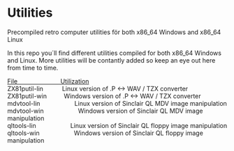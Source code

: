 # Utilities
Precompiled retro computer utilities för both x86_64 Windows and x86_64 Linux

In this repo you´ll find different utilities compiled for both x86_64 Windows and Linux. More utilities will be contantly added so keep an eye out here from time to time.

<ins>File                         Utilization</ins><br>
ZX81putil-lin           Linux version of .P <-> WAV / TZX converter<br>
ZX81putil-win          Windows version of .P <-> WAV / TZX converter<br>
mdvtool-lin                    Linux version of Sinclair QL MDV image manipulation<br>
mdvtool-win                    Windows version of Sinclair QL MDV image manipulation<br>
qltools-lin                    Linux version of Sinclair QL floppy image manipulation<br>
qltools-win                    Windows version of Sinclair QL floppy image manipulation<br>
